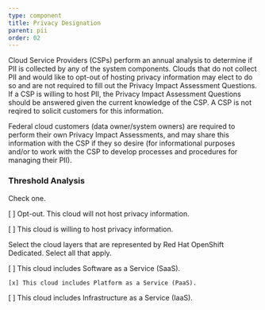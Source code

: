 ```yaml
---
type: component
title: Privacy Designation
parent: pii
order: 02
---
```

Cloud Service Providers (CSPs) perform an annual analysis to determine if PII is collected by any of the system components. Clouds that do not collect PII and would like to opt-out of hosting privacy information may elect to do so and are not required to fill out the Privacy Impact Assessment Questions. If a CSP is willing to host PII, the Privacy Impact Assessment Questions should be answered given the current knowledge of the CSP. A CSP is not reqired to solicit customers for this information.

Federal cloud customers (data owner/system owners) are required to perform their own Privacy Impact Assessments, and may share this information with the CSP if they so desire (for informational purposes and/or to work with the CSP to develop processes and procedures for managing their PII). 

### Threshold Analysis
Check one.

[ ] Opt-out. This cloud will not host privacy information.

[ ] This cloud is willing to host privacy information.

Select the cloud layers that are represented by Red Hat OpenShift Dedicated. Select all that apply.

[ ] This cloud includes Software as a Service (SaaS).

    [x] This cloud includes Platform as a Service (PaaS).

[ ] This cloud includes Infrastructure as a Service (IaaS).
